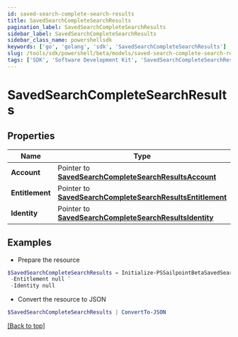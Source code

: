 ```yaml
---
id: saved-search-complete-search-results
title: SavedSearchCompleteSearchResults
pagination_label: SavedSearchCompleteSearchResults
sidebar_label: SavedSearchCompleteSearchResults
sidebar_class_name: powershellsdk
keywords: ['go', 'golang', 'sdk', 'SavedSearchCompleteSearchResults'] 
slug: /tools/sdk/powershell/beta/models/saved-search-complete-search-results
tags: ['SDK', 'Software Development Kit', 'SavedSearchCompleteSearchResults']
---
```



# SavedSearchCompleteSearchResults

## Properties

Name | Type | Description | Notes
------------ | ------------- | ------------- | -------------
**Account** |  Pointer to [**SavedSearchCompleteSearchResultsAccount**](saved-search-complete-search-results-account) |  | [optional] 
**Entitlement** |  Pointer to [**SavedSearchCompleteSearchResultsEntitlement**](saved-search-complete-search-results-entitlement) |  | [optional] 
**Identity** |  Pointer to [**SavedSearchCompleteSearchResultsIdentity**](saved-search-complete-search-results-identity) |  | [optional] 

## Examples

- Prepare the resource
```powershell
$SavedSearchCompleteSearchResults = Initialize-PSSailpointBetaSavedSearchCompleteSearchResults  -Account null `
 -Entitlement null `
 -Identity null
```

- Convert the resource to JSON
```powershell
$SavedSearchCompleteSearchResults | ConvertTo-JSON
```


[[Back to top]](#) 

